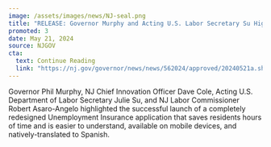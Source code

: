 ```yaml
---
image: /assets/images/news/NJ-seal.png
title: "RELEASE: Governor Murphy and Acting U.S. Labor Secretary Su Highlight New, Easy-to-Use Online Unemployment Insurance Application"
promoted: 3
date: May 21, 2024 
source: NJGOV
cta:
  text: Continue Reading
  link: "https://nj.gov/governor/news/news/562024/approved/20240521a.shtml"
---
```


Governor Phil Murphy, NJ Chief Innovation Officer Dave Cole, Acting U.S. Department of Labor Secretary Julie Su, and NJ Labor Commissioner Robert Asaro-Angelo highlighted the successful launch of a completely redesigned Unemployment Insurance application that saves residents hours of time and is easier to understand, available on mobile devices, and natively-translated to Spanish.
